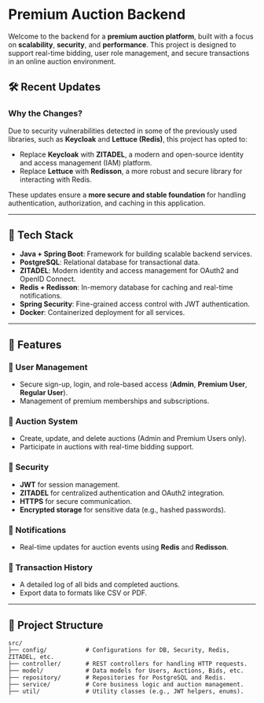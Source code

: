 # Premium Auction Backend

Welcome to the backend for a **premium auction platform**, built with a focus on **scalability**, **security**, and **performance**. This project is designed to support real-time bidding, user role management, and secure transactions in an online auction environment.

## 🛠️ Recent Updates
### Why the Changes?
Due to security vulnerabilities detected in some of the previously used libraries, such as **Keycloak** and **Lettuce (Redis)**, this project has opted to:
- Replace **Keycloak** with **ZITADEL**, a modern and open-source identity and access management (IAM) platform.
- Replace **Lettuce** with **Redisson**, a more robust and secure library for interacting with Redis.

These updates ensure a **more secure and stable foundation** for handling authentication, authorization, and caching in this application.

---

## 🚀 Tech Stack

- **Java + Spring Boot**: Framework for building scalable backend services.
- **PostgreSQL**: Relational database for transactional data.
- **ZITADEL**: Modern identity and access management for OAuth2 and OpenID Connect.
- **Redis + Redisson**: In-memory database for caching and real-time notifications.
- **Spring Security**: Fine-grained access control with JWT authentication.
- **Docker**: Containerized deployment for all services.

---

## 🌟 Features

### 🔑 User Management
- Secure sign-up, login, and role-based access (**Admin**, **Premium User**, **Regular User**).
- Management of premium memberships and subscriptions.

### 🛒 Auction System
- Create, update, and delete auctions (Admin and Premium Users only).
- Participate in auctions with real-time bidding support.

### 🔐 Security
- **JWT** for session management.
- **ZITADEL** for centralized authentication and OAuth2 integration.
- **HTTPS** for secure communication.
- **Encrypted storage** for sensitive data (e.g., hashed passwords).

### 📢 Notifications
- Real-time updates for auction events using **Redis** and **Redisson**.

### 📜 Transaction History
- A detailed log of all bids and completed auctions.
- Export data to formats like CSV or PDF.

---

## 📂 Project Structure

```plaintext
src/
├── config/           # Configurations for DB, Security, Redis, ZITADEL, etc.
├── controller/       # REST controllers for handling HTTP requests.
├── model/            # Data models for Users, Auctions, Bids, etc.
├── repository/       # Repositories for PostgreSQL and Redis.
├── service/          # Core business logic and auction management.
├── util/             # Utility classes (e.g., JWT helpers, enums).
